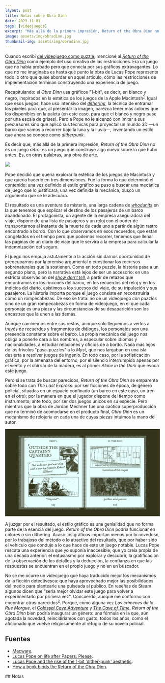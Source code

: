 ```yaml
---
layout: post
title: Notas sobre Obra Dinn
date: 2023-11-01
tags: [videojuegos]
excerpt: "Más allá de la primera impresión, Return of the Obra Dinn no es un juego retro: es un juego que construye algo nuevo sobre lo que hubo antes. Es, en otras palabras, una obra de arte."
image: assets/img/obradinn.jpg
thumbnail-img: assets/img/obradinn.jpg
---
```


Cuando escribí [del videojuego como puzzle](../2023-06-16-del-videojuego-como-puzzle/), mencioné al [*Return of the Obra Dinn*](https://obradinn.com) como  ejemplo del uso creativo de las restricciones. Era un juego que no había probado pero que conocía por sus gráficos extravagantes. Lo que no me imaginaba es hasta qué punto la obra de Lucas Pope representa todo lo otro que quise abordar en aquel artículo, cómo las restricciones de implementación terminan construyendo una experiencia de juego.

Recapitulando: el *Obra Dinn* usa gráficos "1-bit", es decir, en blanco y negro, inspirados en la estética de los juegos de la Apple Macintosh<sup><a id="fnr.1" class="footref" href="#fn.1" role="doc-backlink">1</a></sup>. Igual que esos juegos, hace uso intensivo del [*dithering*](https://es.wikipedia.org/wiki/Tramado), la técnica de entramar los pixeles para que, al presentar la imagen, parezca tener más colores que los disponibles en la paleta (en este caso, para que el blanco y negro pase por una escala de grises). Pero a Pope no le alcanzó con imitar a sus precursores sino que aplicó sus técnicas para proyectar un mundo 3D &#x2014;un barco que vamos a recorrer bajo la luna y la lluvia&#x2014;, inventando un estilo que ahora se conoce como *ditherpunk*.

Es decir que, más allá de la primera impresión, *Return of the Obra Dinn* no es un juego *retro*: es un juego que construye algo nuevo sobre lo que hubo antes. Es, en otras palabras, una obra de arte.

<div class="text-center">
 <img src="../assets/img/puzzle/obradinn.gif">
</div>

Pope decidió que quería explorar la estética de los juegos de Macintosh y que quería hacerlo en tres dimensiones. Fue la forma lo que determinó el contenido: una vez definido el estilo gráfico se puso a buscar una mecánica de juego que lo justificara; una vez definida la mecánica, buscó un argumento que se le adecuara.

El resultado es una aventura de misterio, una larga cadena de [*whodunits*](https://es.wikipedia.org/wiki/Whodunit) en la que tenemos que explicar el destino de los pasajeros de un barco abandonado. El protagonista, un agente de la empresa aseguradora del viaje, dispone de una lista de pasajeros y un reloj con el poder de transportarnos al instante de la muerte de cada uno a partir de algún rastro encontrado a bordo. Con lo que observamos en esos recuerdos, que están congelados en el tiempo pero que podemos recorrer, tenemos que llenar las páginas de un diario de viaje que le servirá a la empresa para calcular la indemnización del seguro.

El juego nos empuja astutamente a la acción sin darnos oportunidad de preocuparnos por la premisa argumental o cuestionar los recursos sobrenaturales que la sostienen. Como en todo puzzle, la historia pasa a un segundo plano, pero la narrativa está lejos de ser un accesorio: en una estricta observación del [*show don't tell*](https://es.wikipedia.org/wiki/Mostrar,_no_contar), a partir de retazos que encontramos en los rincones del barco, en los recuerdos del reloj y en los indicios del diario, asistimos a los sucesos del viaje, de su tripulación y sus pasajeros. La historia importa porque el juego consiste en reconstruirla como un rompecabezas. De eso se trata: no de un videojuego *con puzzles* sino de un gran rompecabezas en forma de videojuego, en el que cada personaje es una pieza y las circunstancias de su desaparición son los encastres que la unen a las demás.

Aunque caminemos entre sus restos, aunque solo lleguemos a verlos a través de recuerdos y fragmentos de diálogos, los personajes son una presencia constante sobre el barco. La propia mecánica del juego nos obliga a ponerle cara a los nombres, a especular sobre idiomas y nacionalidades, a estudiar relaciones y oficios de a bordo. Nada más lejos de los frívolos "pasa-puzzles" a lo *Myst*, que nos largaban en una isla desierta a resolver juegos de ingenio. En todo caso, por la sofisticación gráfica, por la amenaza del entorno,
por el silencio interrumpido apenas por el viento y el chirriar de la madera, es al primer *Alone in the Dark* que evoca este juego.

Pero si se trata de buscar parecidos, *Return of the Obra Dinn* se emparenta sobre todo con *The Last Express*: por ser ficciones de época, de género policial, situadas en un espacio confinado (un barco en este caso, un tren en el otro); por la manera en que el jugador dispone del tiempo como instrumento; ante todo, por ser dos juegos únicos en su especie. Pero mientras que la obra de Jordan Mechner fue una caótica superproducción que no terminó de acomodarse en el producto final, *Obra Dinn* es un mecanismo de relojería en cada una de cuyas piezas intuimos la mano del autor.

<div class="text-center">
 <img src="../assets/img/obradinn2.webp">
</div>

A juzgar por el resultado, el estilo gráfico es una genialidad que no forma parte de la esencia del juego. *Return of the Obra Dinn* podría funcionar en colores o sin dithering. Acaso los gráficos importan menos por lo novedoso, por lo trabajoso del método o lo atractivo del resultado, que por haber sido el vehículo que condujo a lo que hace de este un juego notable. Lucas Pope rescata una experiencia que yo suponía inaccesible, que yo creía propia de una década anterior: el entusiasmo por explorar y descubrir, la gratificación de la observación de los detalles y la deducción, la confianza en que las respuestas se encuentran en el propio juego y no en un buscador.

No se me ocurre un videojuego que haya traducido mejor los mecanismos de la ficción detectivesca: que haya aprovechado mejor las posibilidades del medio para plantearle una pulseada al público. En reseñas de Steam algunos dicen que "sería mejor olvidar este juego para volver a experimentarlo por primera vez". Concuerdo, aunque  me conformo con encontrar otros parecidos<sup><a id="fnr.2" class="footref" href="#fn.2" role="doc-backlink">2</a></sup>. Porque, como alguna vez *Los crímenes de la Rue Morgue*, el [*Colossal Cave Adventure*](../2022-08-09-llegando-los-monos/) y [*The Cave of Time*](https://if50.substack.com/p/1979-the-cave-of-time), *Return of the Obra Dinn* bien podría inaugurar un género: una fórmula en la que, aún agotada la novedad, reincidiríamos con gusto, todos los años, como el aficionado que vuelve religiosamente al refugio de su novela policial.


## Fuentes

-   [Macware](https://www.filfre.net/2014/02/macware/).
-   [Lucas Pope on life after Papers, Please](https://www.eurogamer.net/lucas-pope-on-life-after-papers-please-and-the-road-to-the-return-of-the-obra-dinn).
-   [Lucas Pope and the rise of the 1-bit 'dither-punk' aesthetic](https://www.gamedeveloper.com/design/lucas-pope-and-the-rise-of-the-1-bit-dither-punk-aesthetic).
-   [How a book binds the Return of the Obra Dinn](https://www.rockpapershotgun.com/how-a-book-binds-the-return-of-the-obra-dinn).

<section class="footnotes" markdown=1>
## Notas
<!--- 
# Notas al pie de p&aacute;gina

 -->
<sup><a id="fn.1" href="#fnr.1">1</a></sup> La Macintosh fue la computadora personal que difundió las interfaces gráficas de usuario (GUIs). Interfaces que Steve Jobs "tomó prestadas" de lo que vio en sus visitas a Xerox Parc, para después escandalizarse cuando Bill Gates se las tomó prestadas a él para su Windows. Entre los juegos de Macintosh que aprovechaban esas interfaces resalta [*Déjà Vu*](https://en.wikipedia.org/wiki/D%C3%A9j%C3%A0_Vu_(video_game)), la primera aventura gráfica point-and-click.

<sup><a id="fn.2" href="#fnr.2">2</a></sup> [*The Case of the Golden Idol*](https://www.thegoldenidol.com/) es uno.

</section>
